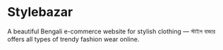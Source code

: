 # Stylebazar
 A beautiful Bengali e-commerce website for stylish clothing — স্টাইল বাজার offers all types of trendy fashion wear online.
